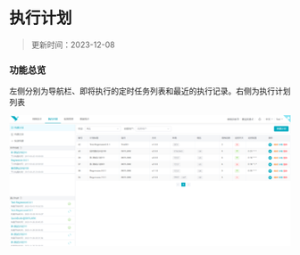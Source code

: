 # 执行计划

> 更新时间：2023-12-08

### 功能总览
左侧分别为导航栏、即将执行的定时任务列表和最近的执行记录。右侧为执行计划列表

![](public/skylark/execution-overview.png)

